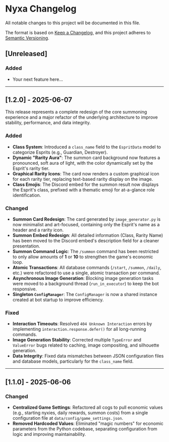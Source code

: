 # Nyxa Changelog

All notable changes to this project will be documented in this file.

The format is based on [Keep a Changelog](https://keepachangelog.com/en/1.0.0/),
and this project adheres to [Semantic Versioning](https://semver.org/spec/v2.0.0.html).

## [Unreleased]

### Added
- Your next feature here...

---

## [1.2.0] - 2025-06-07

This release represents a complete redesign of the core summoning experience and a major refactor of the underlying architecture to improve stability, performance, and data integrity.

### Added
- **Class System**: Introduced a `class_name` field to the `EspritData` model to categorize Esprits (e.g., Guardian, Destroyer).
- **Dynamic "Rarity Aura"**: The summon card background now features a pronounced, soft aura of light, with the color dynamically set by the Esprit's rarity tier.
- **Graphical Rarity Icons**: The card now renders a custom graphical icon for each rarity tier, replacing text-based rarity display on the image.
- **Class Emojis**: The Discord embed for the summon result now displays the Esprit's class, prefixed with a thematic emoji for at-a-glance role identification.

### Changed
- **Summon Card Redesign**: The card generated by `image_generator.py` is now minimalist and art-focused, containing only the Esprit's name as a header and a rarity icon.
- **Summon Embed Redesign**: All detailed information (Class, Rarity Name) has been moved to the Discord embed's description field for a cleaner presentation.
- **Summon Command Logic**: The `/summon` command has been restricted to only allow amounts of **1** or **10** to strengthen the game's economic loop.
- **Atomic Transactions**: All database commands (`/start`, `/summon`, `/daily`, etc.) were refactored to use a single, atomic transaction per command.
- **Asynchronous Image Generation**: Blocking image generation tasks were moved to a background thread (`run_in_executor`) to keep the bot responsive.
- **Singleton `ConfigManager`**: The `ConfigManager` is now a shared instance created at bot startup to improve efficiency.

### Fixed
- **Interaction Timeouts**: Resolved `404 Unknown Interaction` errors by implementing `interaction.response.defer()` for all long-running commands.
- **Image Generation Stability**: Corrected multiple `TypeError` and `ValueError` bugs related to caching, image compositing, and silhouette generation.
- **Data Integrity**: Fixed data mismatches between JSON configuration files and database models, particularly for the `class_name` field.

---

## [1.1.0] - 2025-06-06

### Changed
- **Centralized Game Settings**: Refactored all cogs to pull economic values (e.g., starting nyxies, daily rewards, summon costs) from a single configuration file at `data/config/game_settings.json`.
- **Removed Hardcoded Values**: Eliminated "magic numbers" for economic parameters from the Python codebase, separating configuration from logic and improving maintainability.